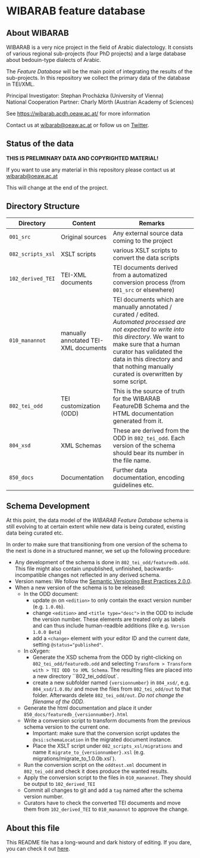 # WIBARAB feature database

## About WIBARAB

WIBARAB is a very nice project in the field of Arabic dialectology. It consists of various regional sub-projects (four PhD projects) and a large database about bedouin-type dialects of Arabic.

The *Feature Database* will be the main point of integrating the results of the sub-projects. In this repository we collect the primary data of the database in TEI/XML.


Principal Investigator: Stephan Procházka (University of Vienna)     
National Cooperation Partner: Charly Mörth (Austrian Academy of Sciences)     

See <https://wibarab.acdh.oeaw.ac.at/> for more information

Contact us at [wibarab@oeaw.ac.at](mailto:wibarab@oeaw.ac.at) or follow us on [Twitter](https://twitter.com/wibarab).


## Status of the data 

**THIS IS PRELIMINARY DATA AND COPYRIGHTED MATERIAL!**

If you want to use any material in this repository please contact us at [wibarab@oeaw.ac.at](mailto:wibarab@oeaw.ac.at)

This will change at the end of the project.



## Directory Structure

| Directory             | Content                    |Remarks                                                                                                                                                                                                                     |
| --------------------- | -------------------------- | -------------- |
| `001_src`             | Original sources           | Any external source data coming to the project |
| `082_scripts_xsl`     | XSLT scripts               | various XSLT scripts to convert the data scripts |
| `102_derived_TEI`     | TEI-XML documents          | TEI documents derived from a automatized conversion process (from `001_src` or elsewhere) |
| `010_manannot`        | manually annotated TEI-XML documents | TEI documents which are manually annotated / curated / edited. *Automated processed are not expected to write into this directory.* We want to make sure that a human curator has validated the data in this directory and that nothing manually curated is overwritten by some script. |
| `802_tei_odd`         | TEI customization (ODD)    | This is the source of truth for the WIBARAB FeatureDB Schema and the HTML documentation generated from it. |
| `804_xsd`  | XML Schemas     | These are derived from the ODD in `802_tei_odd`. Each version of the schema should bear its number in the file name. |
| `850_docs`            | Documentation              | Further data documentation, encoding guidelines etc.  |



## Schema Development 

At this point, the data model of the *WIBARAB Feature Database* schema is still evolving to at certain extent while new data is being curated, existing data being curated etc. 

In order to make sure that transitioning from one version of the schema to the next is done in a structured manner, we set up the following procedure:

* Any development of the schema is done in `802_tei_odd/featuredb.odd`. This file might also contain unpublished, unfinished, backwards-incompatible changes not reflected in any derived schema.
* Version names: We follow the [Semantic Versioning Best Practices 2.0.0](https://semver.org/). 
* When a new version of the schema is to be released:
	* In the ODD document:
		* update `@n` on `<edition>` to only contain the exact version number (e.g. `1.0.0b`).
		* change `<edition>` and `<title type="desc">` in the ODD to include the version number. These elements are treated only as labels and can thus include human-readble additions (like e.g. `Version 1.0.0 Beta`)
		* add a `<change>` element with your editor ID and the current date, setting `@status="published"`.
	* In oXygen:
		* Generate the XSD schema from the ODD by right-clicking on `802_tei_odd/featuredb.odd` and selecting `Transform > Transform with > TEI ODD to XML Schema`. The resulting files are placed into a new directory ``802_tei_odd/out`. 
		 * create a new subfolder named `{versionnumber}` in `804_xsd/`, e.g. `804_xsd/1.0.0b/` and move the files from `802_tei_odd/out` to that folder. Afterwards delete `802_tei_odd/out`. *Do not change the filename of the ODD.*
	* Generate the html documentation and place it under `850_docs/featuredb_{versionnumber}.html`
	* Write a conversion script to transform documents from the previous schema version to the current one. 
		* Important: make sure that the conversion script updates the `@xsi:schemaLocation` in the migrated document instance.
		* Place the XSLT script under `082_scripts_xsl/migrations` and name it `migrate_to_{versionnumber}.xsl` (e.g. migrations/migrate_to_1.0.0b.xsl`).
	* Run the conversion script on the `oddtest.xml` document in `802_tei_odd` and check it does produce the wanted results. 
	* Apply the conversion script to the files in `010_manannot`. They should be output to `102_derived_TEI`
	* Commit all changes to git and add a `tag` named after the schema version number.
	* Curators have to check the converted TEI documents and move them from `102_derived_TEI` to `010_manannot` to approve the change.



## About this file

This README file has a long-wound and dark history of editing. If you dare, you can check it out [here](https://github.com/wibarab/featuredb/commits/e5d4a768a1702403e8772a0085a3ac2c66c0cf3f/README.md).


